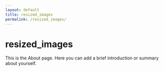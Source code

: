 ```yaml
---
layout: default
title: resized_images
permalink: /resized_images/
---
```


# resized_images

This is the About page. Here you can add a brief introduction or summary about yourself.